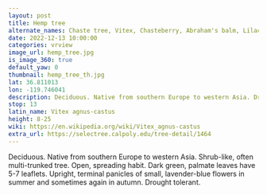 ```yaml
---
layout: post
title: Hemp tree
alternate_names: Chaste tree, Vitex, Chasteberry, Abraham's balm, Lilac Chastetree, or Monk's pepper
date: 2022-12-13 10:00:00
categories: vrview
image_url: hemp_tree.jpg
is_image_360: true
default_yaw: 0
thumbnail: hemp_tree_th.jpg
lat: 36.811013
lon: -119.746041
description: Deciduous. Native from southern Europe to western Asia. Drought tolerant.
stop: 13
latin_name: Vitex agnus-castus
height: 8-25
wiki: https://en.wikipedia.org/wiki/Vitex_agnus-castus
extra_url: https://selectree.calpoly.edu/tree-detail/1464
---
```

Deciduous. Native from southern Europe to western Asia. Shrub-like, often multi-trunked tree. Open, spreading habit. Dark green, palmate leaves have 5-7 leaflets. Upright, terminal panicles of small, lavender-blue flowers in summer and sometimes again in autumn. Drought tolerant.